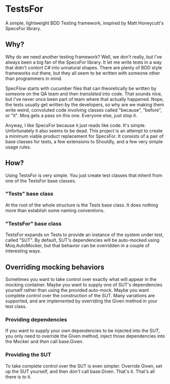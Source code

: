 # TestsFor
A simple, lightweight BDD Testing framework, inspired by Matt Honeycutt's SpecsFor library.

## Why?
Why do we need another testing framework? Well, we don't really, but I've always been a big fan of the SpecsFor library. It let me write tests in a way that didn't contort C# into unnatural shapes. There are plenty of BDD style frameworks out there, but they all seem to be written with someone other than programmers in mind.

SpecFlow starts with cucumber files that can theoretically be written by someone on the QA team and then *translated* into code. That sounds nice, but I've never once been part of team where that actually happened. Nope, the tests usually get written by the developers, so why are we making them write weird, convoluted code involving classes called "because", "before", or "it". Moq gets a pass on this one. Everyone else, just stop it.

Anyway, I like SpecsFor because it just reads like code. It's simple. Unfortunately it also seems to be dead. This project is an attempt to create a minimum viable product replacement for SpecsFor. It consists of a pair of base classes for tests, a few extensions to Shouldly, and a few very simple usage rules.

## How?
Using TestsFor is very simple. You just create test classes that inherit from one of the TestsFor base classes.

### "Tests" base class
At the root of the whole structure is the Tests base class. It does nothing more than establish some naming conventions.

### "TestsFor" base class
TestsFor expands on Tests to provide an instance of the system under test, called "SUT". By default, SUT's dependencies will be auto-mocked using Moq.AutoMocker, but that behavior can be overridden in a couple of interesting ways.

## Overriding mocking behaviors
Sometimes you want to take control over exactly what will appear in the mocking container. Maybe you want to supply one of SUT's dependencies yourself rather than using the provided auto-mock. Maybe you want complete control over the construction of the SUT. Many variations are supported, and are implemented by overriding the Given method in your test class.

### Providing dependencies
If you want to supply your own dependencies to be injected into the SUT, you only need to override the Given method, inject those dependencies into the Mocker and *then* call base.Given.

### Providing the SUT
To take complete control over the SUT is even simpler. Override Given, set up the SUT yourself, and then *don't* call base.Given. That's it. That's all there is to it.